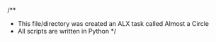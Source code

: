 /**
 * This file/directory was created an ALX task called Almost a Circle
 * All scripts are written in Python
*/
